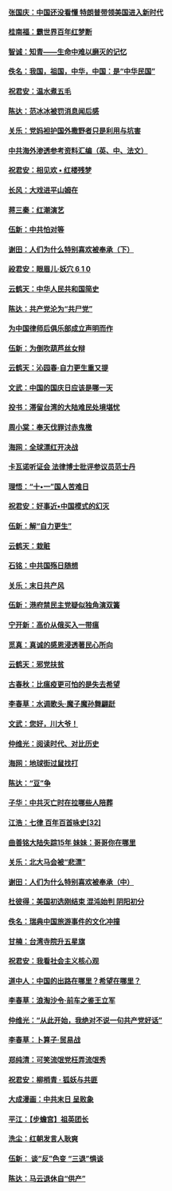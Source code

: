 #### [张国庆：中国还没看懂 特朗普带领美国进入新时代](../pages/nsc993/n10764224.md?t=10071231) 

#### [桂南福：霸世界百年红梦断](../pages/nsc993/n10762380.md?t=10071231) 

#### [智诚：知青——生命中难以磨灭的记忆](../pages/nsc993/n10762372.md?t=10071231) 

#### [佚名：我国，祖国，中华，中国：是“中华民国”](../pages/nsc993/n10762366.md?t=10071231) 

#### [祝君安：温水煮五毛](../pages/nsc993/n10762362.md?t=10071231) 

#### [陈达：范冰冰被罚消息闻后感](../pages/nsc993/n10760142.md?t=10071231) 

#### [关乐：党妈袒护国外撒野者只是利用与坑害](../pages/nsc993/n10760019.md?t=10071231) 

#### [中共海外渗透参考资料汇编（英、中、法文）](../pages/nsc993/n10756055.md?t=10071231) 

#### [祝君安：相见欢  •  红楼残梦](../pages/nsc993/n10757542.md?t=10071231) 

#### [长风：大戏进平山姆在](../pages/nsc993/n10757155.md?t=10071231) 

#### [蒋三秦：红潮演艺](../pages/nsc993/n10756736.md?t=10071231) 

#### [伍新：中共怕对等](../pages/nsc993/n10754812.md?t=10071231) 

#### [谢田：人们为什么特别喜欢被奉承（下）](../pages/nsc993/n10755072.md?t=10071231) 

#### [祋君安：眼眉儿‧妖穴 6 1 0](../pages/nsc993/n10754802.md?t=10071231) 

#### [云鹤天：中华人民共和国简史](../pages/nsc993/n10753546.md?t=10071231) 

#### [陈达：共产党沦为“共尸党”](../pages/nsc993/n10753506.md?t=10071231) 

#### [为中国律师后俱乐部成立声明而作](../pages/nsc993/n10753359.md?t=10071231) 

#### [伍新：为倒吹葫芦丝女辩](../pages/nsc993/n10753300.md?t=10071231) 

#### [云鹤天：沁园春‧自力更生重又提](../pages/nsc993/n10752681.md?t=10071231) 

#### [文武：中国的国庆日应该是哪一天](../pages/nsc993/n10752564.md?t=10071231) 

#### [投书：滞留台湾的大陆难民处境堪忧](../pages/nsc993/n10751122.md?t=10071231) 

#### [周小棠：奉天伐罪讨赤鬼檄](../pages/nsc993/n10749279.md?t=10071231) 

#### [海网：全球漂红开决战](../pages/nsc993/n10747774.md?t=10071231) 

#### [卡瓦诺听证会 法律博士批评参议员范士丹](../pages/nsc993/n10748504.md?t=10071231) 

#### [理悟：“十•一”国人苦难日](../pages/nsc993/n10747763.md?t=10071231) 

#### [祝君安：好事近•中国模式的幻灭](../pages/nsc993/n10747755.md?t=10071231) 

#### [伍新：解“自力更生”](../pages/nsc993/n10747744.md?t=10071231) 

#### [云鹤天：栽赃](../pages/nsc993/n10747735.md?t=10071231) 

#### [石铭：中共国殇日随想](../pages/nsc993/n10747202.md?t=10071231) 

#### [关乐：末日共产风](../pages/nsc993/n10745398.md?t=10071231) 

#### [伍新：港府禁民主党疑似独角演双簧](../pages/nsc993/n10745393.md?t=10071231) 

#### [宁开新：高价从俄买入一带瘟](../pages/nsc993/n10745381.md?t=10071231) 

#### [觅真：真诚的感恩浸透著民心所向](../pages/nsc993/n10746220.md?t=10071231) 

#### [云鹤天：邪党扶贫](../pages/nsc993/n10745370.md?t=10071231) 

#### [古春秋：比瘟疫更可怕的是失去希望](../pages/nsc993/n10745352.md?t=10071231) 

#### [李春草：水调歌头‧魔子魔孙舞翩跹](../pages/nsc993/n10744963.md?t=10071231) 

#### [文武：您好，川大爷！](../pages/nsc993/n10739572.md?t=10071231) 

#### [仲维光：阅读时代、对比历史](../pages/nsc993/n10744494.md?t=10071231) 

#### [海网：地球街过鼠找打](../pages/nsc993/n10741404.md?t=10071231) 

#### [陈达：“豆”争](../pages/nsc993/n10741375.md?t=10071231) 

#### [子华：中共灭亡时在拉哪些人陪葬](../pages/nsc993/n10741320.md?t=10071231) 

#### [江浩：七律 百年百首咏史[32]](../pages/nsc993/n10741179.md?t=10071231) 

#### [曲善铭大陆失踪15年 妹妹：哥哥你在哪里](../pages/nsc993/n10738770.md?t=10071231) 

#### [关乐：北大马会被“悲漂”](../pages/nsc993/n10739482.md?t=10071231) 

#### [谢田：人们为什么特别喜欢被奉承（中）](../pages/nsc993/n10736705.md?t=10071231) 

#### [杜彼得：美国初选刚结束 混沌始判 阴阳初分](../pages/nsc993/n10734882.md?t=10071231) 

#### [佚名：瑞典中国旅游事件的文化冲撞](../pages/nsc993/n10731914.md?t=10071231) 

#### [甘楠：台湾寺院升五星旗](../pages/nsc993/n10731868.md?t=10071231) 

#### [祝君安：我看社会主义核心观](../pages/nsc993/n10731861.md?t=10071231) 

#### [道中人：中国的出路在哪里？希望在哪里？](../pages/nsc993/n10730399.md?t=10071231) 

#### [李春草：浪淘沙令‧前车之鉴王立军](../pages/nsc993/n10730200.md?t=10071231) 

#### [仲维光：“从此开始，我绝对不说一句共产党好话”](../pages/nsc993/n10722208.md?t=10071231) 

#### [李春草：卜算子·贸易战](../pages/nsc993/n10726893.md?t=10071231) 

#### [郑纯清：可笑流氓党枉弄流氓秀](../pages/nsc993/n10726849.md?t=10071231) 

#### [祝君安：柳梢青 · 狐妖与共匪](../pages/nsc993/n10726825.md?t=10071231) 

#### [大成漫画：中共末日 呈败象](../pages/nsc993/n10726516.md?t=10071231) 

#### [平江：【步蟾宫】祖英团长](../pages/nsc993/n10724876.md?t=10071231) 

#### [洗尘：红朝发言人耿爽](../pages/nsc993/n10724862.md?t=10071231) 

#### [伍新： 谈“反”色变 “三退”惧谈](../pages/nsc993/n10724842.md?t=10071231) 

#### [陈达：马云退休自“供产”](../pages/nsc993/n10723027.md?t=10071231) 

